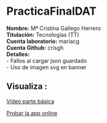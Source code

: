 # PracticaFinalDAT
<strong>Nombre:</strong> Mª Cristina Gallego Herrero <br>
<strong>Titulación:</strong> Tecnologías (TT)<br>
<strong>Cuenta laboratorio:</strong> mariacg<br>
<strong>Cuenta Github:</strong> crisgh<br>
<strong>Detalles:</strong><br>  - Fallos al cargar json guardado<br>  - Uso de imagen svg en banner <br>
## Visualiza : 
<p><a href="https://www.youtube.com/watch?v=xUKQFTRCHvc&feature=youtu.be">Vídeo parte básica</a></p>
<p><a href="https://crisgh.github.io/PracticaFinalDAT/">Probar la app online</a></p>

